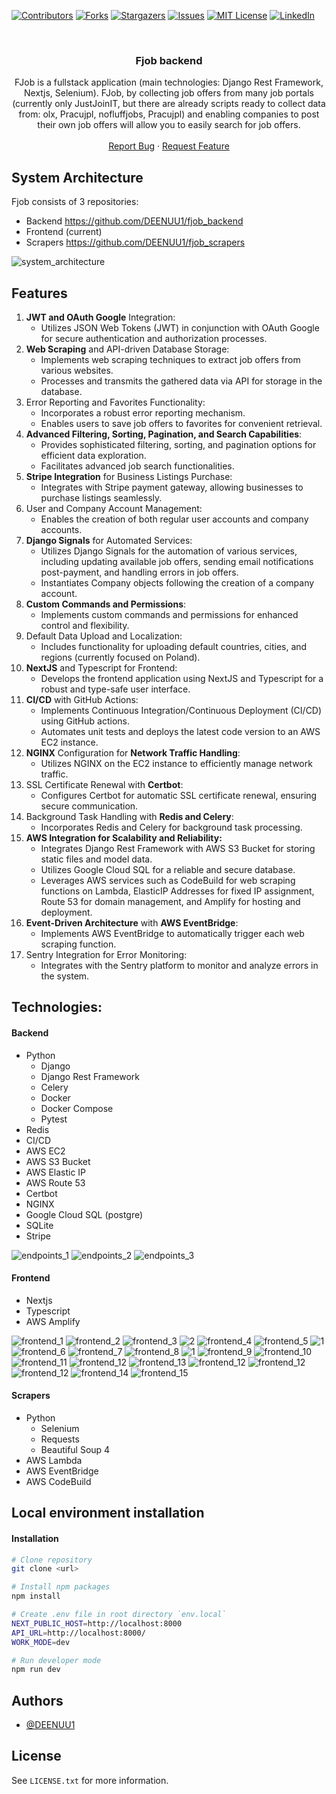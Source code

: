 <a name="readme-top"></a>

[![Contributors][contributors-shield]][contributors-url]
[![Forks][forks-shield]][forks-url]
[![Stargazers][stars-shield]][stars-url]
[![Issues][issues-shield]][issues-url]
[![MIT License][license-shield]][license-url]
[![LinkedIn][linkedin-shield]][linkedin-url]



<br />
<div align="center">
  <h3 align="center">Fjob backend</h3>

  <p align="center">
    FJob is a fullstack application (main technologies: Django Rest Framework, Nextjs, Selenium). FJob, by collecting job offers from many job portals (currently only JustJoinIT, but there are already scripts ready to collect data from: olx, Pracujpl, nofluffjobs, Pracujpl) and enabling companies to post their own job offers will allow you to easily search for job offers.
    <br />
    <br />
    <a href="https://github.com/DEENUU1/fjob_frontend/issues">Report Bug</a>
    ·
    <a href="https://github.com/DEENUU1/fjob_frontend/issues">Request Feature</a>
  </p>
</div>

## System Architecture

Fjob consists of 3 repositories:

- Backend https://github.com/DEENUU1/fjob_backend
- Frontend (current)
- Scrapers https://github.com/DEENUU1/fjob_scrapers


<img src="assets/fjob_architecture.png" alt="system_architecture"/>


## Features

1. <strong>JWT and OAuth Google</strong> Integration:
    - Utilizes JSON Web Tokens (JWT) in conjunction with OAuth Google for secure authentication and authorization processes.
2. <strong>Web Scraping</strong> and API-driven Database Storage:
    - Implements web scraping techniques to extract job offers from various websites.
    - Processes and transmits the gathered data via API for storage in the database.
3. Error Reporting and Favorites Functionality:
    - Incorporates a robust error reporting mechanism.
    - Enables users to save job offers to favorites for convenient retrieval.
4. <strong>Advanced Filtering, Sorting, Pagination, and Search Capabilities</strong>:
    - Provides sophisticated filtering, sorting, and pagination options for efficient data exploration.
    - Facilitates advanced job search functionalities.
5. <strong>Stripe Integration</strong> for Business Listings Purchase:
    - Integrates with Stripe payment gateway, allowing businesses to purchase listings seamlessly.
6. User and Company Account Management:
    - Enables the creation of both regular user accounts and company accounts.
7. <strong>Django Signals</strong> for Automated Services:
    - Utilizes Django Signals for the automation of various services, including updating available job offers, sending email
      notifications post-payment, and handling errors in job offers.
    - Instantiates Company objects following the creation of a company account.
8. <strong>Custom Commands and Permissions</strong>:
    - Implements custom commands and permissions for enhanced control and flexibility.
9. Default Data Upload and Localization:
    - Includes functionality for uploading default countries, cities, and regions (currently focused on Poland).
10. <strong>NextJS</strong> and Typescript for Frontend:
    - Develops the frontend application using NextJS and Typescript for a robust and type-safe user interface.
11. <strong>CI/CD</strong> with GitHub Actions:
    - Implements Continuous Integration/Continuous Deployment (CI/CD) using GitHub actions.
    - Automates unit tests and deploys the latest code version to an AWS EC2 instance.
12. <strong>NGINX</strong> Configuration for <strong>Network Traffic Handling</strong>:
    - Utilizes NGINX on the EC2 instance to efficiently manage network traffic.
13. SSL Certificate Renewal with <strong>Certbot</strong>:
    - Configures Certbot for automatic SSL certificate renewal, ensuring secure communication.
14. Background Task Handling with <strong>Redis and Celery</strong>:
    - Incorporates Redis and Celery for background task processing.
15. <strong>AWS Integration for Scalability and Reliability:</strong>
    - Integrates Django Rest Framework with AWS S3 Bucket for storing static files and model data.
    - Utilizes Google Cloud SQL for a reliable and secure database.
    - Leverages AWS services such as CodeBuild for web scraping functions on Lambda, ElasticIP Addresses for fixed IP
      assignment, Route 53 for domain management, and Amplify for hosting and deployment.
16. <strong>Event-Driven Architecture</strong> with <strong>AWS EventBridge</strong>:
    - Implements AWS EventBridge to automatically trigger each web scraping function.
17. Sentry Integration for Error Monitoring:
    - Integrates with the Sentry platform to monitor and analyze errors in the system.


## Technologies:

#### Backend

- Python
    - Django
    - Django Rest Framework
    - Celery
    - Docker
    - Docker Compose
    - Pytest
- Redis
- CI/CD
- AWS EC2
- AWS S3 Bucket
- AWS Elastic IP
- AWS Route 53
- Certbot
- NGINX
- Google Cloud SQL (postgre)
- SQLite
- Stripe

<img src="assets/api_1.png" alt="endpoints_1"/>
<img src="assets/api_2.png" alt="endpoints_2"/>
<img src="assets/api_3.png" alt="endpoints_3"/>


#### Frontend

- Nextjs
- Typescript
- AWS Amplify

<img src="assets/frontend_1.png" alt="frontend_1"/>
<img src="assets/frontend_2.png" alt="frontend_2"/>
<img src="assets/frontend_3.png" alt="frontend_3"/>
<img src="assets/companies.png" alt="2"/>
<img src="assets/offerlist.png" alt="frontend_4"/>
<img src="assets/frontend_5.png" alt="frontend_5"/>
<img src="assets/applyform.png" alt="1"/>
<img src="assets/frontend_6.png" alt="frontend_6"/>
<img src="assets/frontend_7.png" alt="frontend_7"/>
<img src="assets/frontend_8.png" alt="frontend_8"/>
<img src="assets/Screenshot_3.png" alt="1"/>
<img src="assets/frontend_9.png" alt="frontend_9"/>
<img src="assets/frontend_10.png" alt="frontend_10"/>
<img src="assets/frontend_11.png" alt="frontend_11"/>
<img src="assets/dashboard_1.png" alt="frontend_12"/>
<img src="assets/frontend_13.png" alt="frontend_13"/>
<img src="assets/dashboard_2.png" alt="frontend_12"/>
<img src="assets/dashboard_3.png" alt="frontend_12"/>
<img src="assets/dashboard_4.png" alt="frontend_12"/>
<img src="assets/frontend_14.png" alt="frontend_14"/>
<img src="assets/frontend_15.png" alt="frontend_15"/>



#### Scrapers

- Python
    - Selenium
    - Requests
    - Beautiful Soup 4
- AWS Lambda
- AWS EventBridge
- AWS CodeBuild



## Local environment installation

#### Installation

```bash
# Clone repository
git clone <url>

# Install npm packages
npm install 

# Create .env file in root directory `env.local`
NEXT_PUBLIC_HOST=http://localhost:8000
API_URL=http://localhost:8000/
WORK_MODE=dev

# Run developer mode
npm run dev 
```


## Authors

- [@DEENUU1](https://www.github.com/DEENUU1)

<!-- LICENSE -->

## License

See `LICENSE.txt` for more information.


<!-- MARKDOWN LINKS & IMAGES -->
<!-- https://www.markdownguide.org/basic-syntax/#reference-style-links -->

[contributors-shield]: https://img.shields.io/github/contributors/DEENUU1/fjob_frontend.svg?style=for-the-badge

[contributors-url]: https://github.com/DEENUU1/fjob_frontend/graphs/contributors

[forks-shield]: https://img.shields.io/github/forks/DEENUU1/fjob_frontend.svg?style=for-the-badge

[forks-url]: https://github.com/DEENUU1/fjob_frontend/network/members

[stars-shield]: https://img.shields.io/github/stars/DEENUU1/fjob_frontend.svg?style=for-the-badge

[stars-url]: https://github.com/DEENUU1/fjob_frontend/stargazers

[issues-shield]: https://img.shields.io/github/issues/DEENUU1/fjob_frontend.svg?style=for-the-badge

[issues-url]: https://github.com/DEENUU1/fjob_frontend/issues

[license-shield]: https://img.shields.io/github/license/DEENUU1/fjob_frontend.svg?style=for-the-badge

[license-url]: https://github.com/DEENUU1/fjob_frontend/blob/master/LICENSE.txt

[linkedin-shield]: https://img.shields.io/badge/-LinkedIn-black.svg?style=for-the-badge&logo=linkedin&colorB=555

[linkedin-url]: https://linkedin.com/in/kacper-wlodarczyk

[basic]: https://github.com/DEENUU1/fjob_frontend/blob/main/assets/v1_2/basic.gif?raw=true

[full]: https://github.com/DEENUU1/fjob_frontend/blob/main/assets/v1_2/full.gif?raw=true

[search]: https://github.com/DEENUU1/fjob_frontend/blob/main/assets/v1_2/search.gif?raw=true
